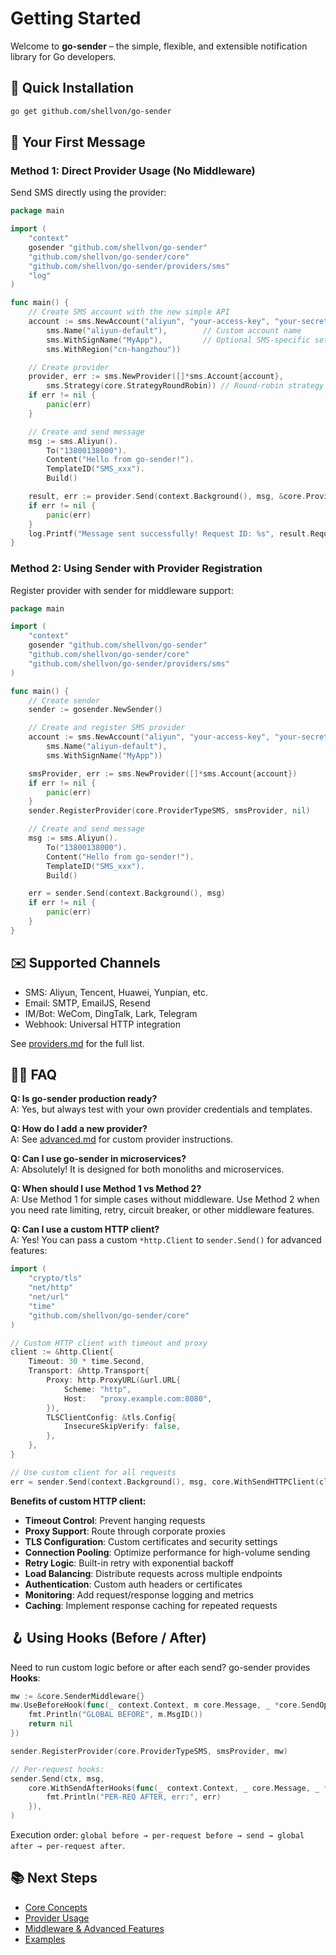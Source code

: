 # Getting Started

Welcome to **go-sender** – the simple, flexible, and extensible notification library for Go developers.

## 🚀 Quick Installation

```bash
go get github.com/shellvon/go-sender
```

## 🏁 Your First Message

### Method 1: Direct Provider Usage (No Middleware)

Send SMS directly using the provider:

```go
package main

import (
    "context"
    gosender "github.com/shellvon/go-sender"
    "github.com/shellvon/go-sender/core"
    "github.com/shellvon/go-sender/providers/sms"
    "log"
)

func main() {
    // Create SMS account with the new simple API
    account := sms.NewAccount("aliyun", "your-access-key", "your-secret-key",
        sms.Name("aliyun-default"),        // Custom account name
        sms.WithSignName("MyApp"),         // Optional SMS-specific settings
        sms.WithRegion("cn-hangzhou"))

    // Create provider
    provider, err := sms.NewProvider([]*sms.Account{account},
        sms.Strategy(core.StrategyRoundRobin)) // Round-robin strategy
    if err != nil {
        panic(err)
    }

    // Create and send message
    msg := sms.Aliyun().
        To("13800138000").
        Content("Hello from go-sender!").
        TemplateID("SMS_xxx").
        Build()

    result, err := provider.Send(context.Background(), msg, &core.ProviderSendOptions{})
    if err != nil {
        panic(err)
    }
    log.Printf("Message sent successfully! Request ID: %s", result.RequestID)
}
```

### Method 2: Using Sender with Provider Registration

Register provider with sender for middleware support:

```go
package main

import (
    "context"
    gosender "github.com/shellvon/go-sender"
    "github.com/shellvon/go-sender/core"
    "github.com/shellvon/go-sender/providers/sms"
)

func main() {
    // Create sender
    sender := gosender.NewSender()

    // Create and register SMS provider
    account := sms.NewAccount("aliyun", "your-access-key", "your-secret-key",
        sms.Name("aliyun-default"),
        sms.WithSignName("MyApp"))

    smsProvider, err := sms.NewProvider([]*sms.Account{account})
    if err != nil {
        panic(err)
    }
    sender.RegisterProvider(core.ProviderTypeSMS, smsProvider, nil)

    // Create and send message
    msg := sms.Aliyun().
        To("13800138000").
        Content("Hello from go-sender!").
        TemplateID("SMS_xxx").
        Build()

    err = sender.Send(context.Background(), msg)
    if err != nil {
        panic(err)
    }
}
```

## ✉️ Supported Channels

- SMS: Aliyun, Tencent, Huawei, Yunpian, etc.
- Email: SMTP, EmailJS, Resend
- IM/Bot: WeCom, DingTalk, Lark, Telegram
- Webhook: Universal HTTP integration

See [providers.md](./providers.md) for the full list.

## 🧑‍💻 FAQ

**Q: Is go-sender production ready?**  
A: Yes, but always test with your own provider credentials and templates.

**Q: How do I add a new provider?**  
A: See [advanced.md](./advanced.md) for custom provider instructions.

**Q: Can I use go-sender in microservices?**  
A: Absolutely! It is designed for both monoliths and microservices.

**Q: When should I use Method 1 vs Method 2?**  
A: Use Method 1 for simple cases without middleware. Use Method 2 when you need rate limiting, retry, circuit breaker, or other middleware features.

**Q: Can I use a custom HTTP client?**  
A: Yes! You can pass a custom `*http.Client` to `sender.Send()` for advanced features:

```go
import (
    "crypto/tls"
    "net/http"
    "net/url"
    "time"
    "github.com/shellvon/go-sender/core"
)

// Custom HTTP client with timeout and proxy
client := &http.Client{
    Timeout: 30 * time.Second,
    Transport: &http.Transport{
        Proxy: http.ProxyURL(&url.URL{
            Scheme: "http",
            Host:   "proxy.example.com:8080",
        }),
        TLSClientConfig: &tls.Config{
            InsecureSkipVerify: false,
        },
    },
}

// Use custom client for all requests
err = sender.Send(context.Background(), msg, core.WithSendHTTPClient(client))
```

**Benefits of custom HTTP client:**

- **Timeout Control**: Prevent hanging requests
- **Proxy Support**: Route through corporate proxies
- **TLS Configuration**: Custom certificates and security settings
- **Connection Pooling**: Optimize performance for high-volume sending
- **Retry Logic**: Built-in retry with exponential backoff
- **Load Balancing**: Distribute requests across multiple endpoints
- **Authentication**: Custom auth headers or certificates
- **Monitoring**: Add request/response logging and metrics
- **Caching**: Implement response caching for repeated requests

## 🪝 Using Hooks (Before / After)

Need to run custom logic before or after each send? go-sender provides **Hooks**:

```go
mw := &core.SenderMiddleware{}
mw.UseBeforeHook(func(_ context.Context, m core.Message, _ *core.SendOptions) error {
    fmt.Println("GLOBAL BEFORE", m.MsgID())
    return nil
})

sender.RegisterProvider(core.ProviderTypeSMS, smsProvider, mw)

// Per-request hooks:
sender.Send(ctx, msg,
    core.WithSendAfterHooks(func(_ context.Context, _ core.Message, _ *core.SendOptions, _ *core.SendResult, err error) {
        fmt.Println("PER-REQ AFTER, err:", err)
    }),
)
```

Execution order: `global before → per-request before → send → global after → per-request after`.

## 📚 Next Steps

- [Core Concepts](./concepts.md)
- [Provider Usage](./providers.md)
- [Middleware & Advanced Features](./middleware.md)
- [Examples](./examples.md)
